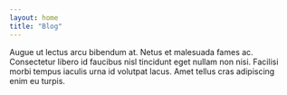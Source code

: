 ```yaml
---
layout: home
title: "Blog"
---
```

Augue ut lectus arcu bibendum at. Netus et malesuada fames ac. Consectetur libero id faucibus nisl tincidunt eget nullam non nisi. Facilisi morbi tempus iaculis urna id volutpat lacus. Amet tellus cras adipiscing enim eu turpis. 
